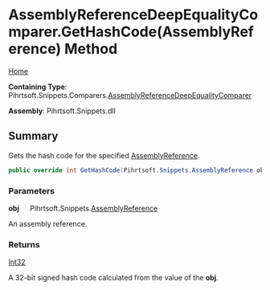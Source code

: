# AssemblyReferenceDeepEqualityComparer\.GetHashCode\(AssemblyReference\) Method

[Home](../../../../../README.md)

**Containing Type**: Pihrtsoft\.Snippets\.Comparers\.[AssemblyReferenceDeepEqualityComparer](../README.md)

**Assembly**: Pihrtsoft\.Snippets\.dll

## Summary

Gets the hash code for the specified [AssemblyReference](../../../AssemblyReference/README.md)\.

```csharp
public override int GetHashCode(Pihrtsoft.Snippets.AssemblyReference obj)
```

### Parameters

**obj** &emsp; Pihrtsoft\.Snippets\.[AssemblyReference](../../../AssemblyReference/README.md)

An assembly reference\.

### Returns

[Int32](https://docs.microsoft.com/en-us/dotnet/api/system.int32)

A 32\-bit signed hash code calculated from the value of the **obj**\.